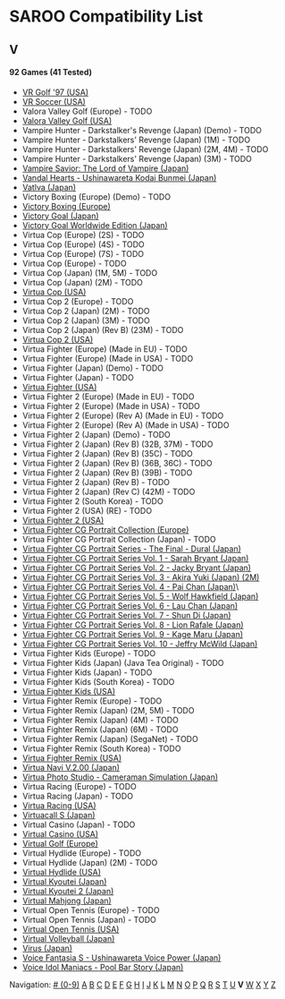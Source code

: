 # SAROO Compatibility List

## V

#### 92 Games (41 Tested)

- [VR Golf '97 (USA)](../Regions/USA/T-12518H/01/README.md)
- [VR Soccer (USA)](../Regions/USA/T-12517H/01/README.md)
- Valora Valley Golf (Europe) - TODO
- [Valora Valley Golf (USA)](../Regions/USA/T-2303H/01/README.md)
- Vampire Hunter - Darkstalker's Revenge (Japan) (Demo) - TODO
- Vampire Hunter - Darkstalkers' Revenge (Japan) (1M) - TODO
- Vampire Hunter - Darkstalkers' Revenge (Japan) (2M, 4M) - TODO
- Vampire Hunter - Darkstalkers' Revenge (Japan) (3M) - TODO
- [Vampire Savior: The Lord of Vampire (Japan)](../Regions/Japan/T-1229G/01/README.md)
- [Vandal Hearts - Ushinawareta Kodai Bunmei (Japan)](../Regions/Japan/T-9526G/01/README.md)
- [Vatlva (Japan)](../Regions/Japan/T-31501G/01/README.md)
- Victory Boxing (Europe) (Demo) - TODO
- [Victory Boxing (Europe)](../Regions/Europe/T-6005H-50/01/README.md)
- [Victory Goal (Japan)](../Regions/Japan/GS-9002/01/README.md)
- [Victory Goal Worldwide Edition (Japan)](../Regions/Japan/GS-9112/01/README.md)
- Virtua Cop (Europe) (2S) - TODO
- Virtua Cop (Europe) (4S) - TODO
- Virtua Cop (Europe) (7S) - TODO
- Virtua Cop (Europe) - TODO
- Virtua Cop (Japan) (1M, 5M) - TODO
- Virtua Cop (Japan) (2M) - TODO
- [Virtua Cop (USA)](../Regions/USA/MK-81015/01/README.md)
- Virtua Cop 2 (Europe) - TODO
- Virtua Cop 2 (Japan) (2M) - TODO
- Virtua Cop 2 (Japan) (3M) - TODO
- Virtua Cop 2 (Japan) (Rev B) (23M) - TODO
- [Virtua Cop 2 (USA)](../Regions/USA/MK-81043/01/README.md)
- Virtua Fighter (Europe) (Made in EU) - TODO
- Virtua Fighter (Europe) (Made in USA) - TODO
- Virtua Fighter (Japan) (Demo) - TODO
- Virtua Fighter (Japan) - TODO
- [Virtua Fighter (USA)](../Regions/USA/T-4305G/01/README.md)
- Virtua Fighter 2 (Europe) (Made in EU) - TODO
- Virtua Fighter 2 (Europe) (Made in USA) - TODO
- Virtua Fighter 2 (Europe) (Rev A) (Made in EU) - TODO
- Virtua Fighter 2 (Europe) (Rev A) (Made in USA) - TODO
- Virtua Fighter 2 (Japan) (Demo) - TODO
- Virtua Fighter 2 (Japan) (Rev B) (32B, 37M) - TODO
- Virtua Fighter 2 (Japan) (Rev B) (35C) - TODO
- Virtua Fighter 2 (Japan) (Rev B) (36B, 36C) - TODO
- Virtua Fighter 2 (Japan) (Rev B) (39B) - TODO
- Virtua Fighter 2 (Japan) (Rev B) - TODO
- Virtua Fighter 2 (Japan) (Rev C) (42M) - TODO
- Virtua Fighter 2 (South Korea) - TODO
- Virtua Fighter 2 (USA) (RE) - TODO
- [Virtua Fighter 2 (USA)](../Regions/USA/T-4305G/01/README.md)
- [Virtua Fighter CG Portrait Collection (Europe)](../Regions/Europe/610-6083/01/README.md)
- Virtua Fighter CG Portrait Collection (Japan) - TODO
- [Virtua Fighter CG Portrait Series - The Final - Dural (Japan)](../Regions/Japan/GS-9073/01/README.md)
- [Virtua Fighter CG Portrait Series Vol. 1 - Sarah Bryant (Japan)](../Regions/Japan/GS-9062/01/README.md)
- [Virtua Fighter CG Portrait Series Vol. 2 - Jacky Bryant (Japan)](../Regions/Japan/GS-9064/01/README.md)
- [Virtua Fighter CG Portrait Series Vol. 3 - Akira Yuki (Japan) (2M)](../Regions/Japan/GS-9065/01/README.md)
- [Virtua Fighter CG Portrait Series Vol. 4 - Pai Chan (Japan)](../Regions/Japan/GS-9066/01/README.md)\
- [Virtua Fighter CG Portrait Series Vol. 5 - Wolf Hawkfield (Japan)](../Regions/Japan/GS-9068/01/README.md)
- [Virtua Fighter CG Portrait Series Vol. 6 - Lau Chan (Japan)](../Regions/Japan/GS-9069/01/README.md)
- [Virtua Fighter CG Portrait Series Vol. 7 - Shun Di (Japan)](../Regions/Japan/GS-9070/01/README.md)
- [Virtua Fighter CG Portrait Series Vol. 8 - Lion Rafale (Japan)](../Regions/Japan/GS-9071/01/README.md)
- [Virtua Fighter CG Portrait Series Vol. 9 - Kage Maru (Japan)](../Regions/Japan/GS-9067/01/README.md)
- [Virtua Fighter CG Portrait Series Vol. 10 - Jeffry McWild (Japan)](../Regions/Japan/GS-9072/01/README.md)
- Virtua Fighter Kids (Europe) - TODO
- Virtua Fighter Kids (Japan) (Java Tea Original) - TODO
- Virtua Fighter Kids (Japan) - TODO
- Virtua Fighter Kids (South Korea) - TODO
- [Virtua Fighter Kids (USA)](../Regions/USA/MK-81049/01/README.md)
- Virtua Fighter Remix (Europe) - TODO
- Virtua Fighter Remix (Japan) (2M, 5M) - TODO
- Virtua Fighter Remix (Japan) (4M) - TODO
- Virtua Fighter Remix (Japan) (6M) - TODO
- Virtua Fighter Remix (Japan) (SegaNet) - TODO
- Virtua Fighter Remix (South Korea) - TODO
- [Virtua Fighter Remix (USA)](../Regions/USA/MK-81023/01/README.md)
- [Virtua Navi V.2.00 (Japan)](../Regions/Japan/T-17809G/01/README.md)
- [Virtua Photo Studio - Cameraman Simulation (Japan)](../Regions/Japan/T-8103G/01/README.md)
- Virtua Racing (Europe) - TODO
- Virtua Racing (Japan) - TODO
- [Virtua Racing (USA)](../Regions/USA/T-4801H/01/README.md)
- [Virtuacall S (Japan)](../Regions/Japan/T-19718G/01/README.md)
- Virtual Casino (Japan) - TODO
- [Virtual Casino (USA)](../Regions/USA/T-31102H/01/README.md)
- [Virtual Golf (Europe)](../Regions/Europe/T-11506H50/01/README.md)
- Virtual Hydlide (Europe) - TODO
- Virtual Hydlide (Japan) (2M) - TODO
- [Virtual Hydlide (USA)](../Regions/USA/T-14401H/01/README.md)
- [Virtual Kyoutei (Japan)](../Regions/Japan/T-7101G/01/README.md)
- [Virtual Kyoutei 2 (Japan)](../Regions/Japan/T-7104G/01/README.md)
- [Virtual Mahjong (Japan)](../Regions/Japan/T-2206G/01/README.md)
- Virtual Open Tennis (Europe) - TODO
- Virtual Open Tennis (Japan) - TODO
- [Virtual Open Tennis (USA)](../Regions/USA/T-8129H/01/README.md)
- [Virtual Volleyball (Japan)](../Regions/Japan/T-15005G/01/README.md)
- [Virus (Japan)](../Regions/Japan/T-14304G/01/README.md)
- [Voice Fantasia S - Ushinawareta Voice Power (Japan)](../Regions/Japan/T-16706G/01/README.md)
- [Voice Idol Maniacs - Pool Bar Story (Japan)](../Regions/Japan/T-1312G/01/README.md)

Navigation:
[# (0-9)](./09.md) [A](./A.md) [B](./B.md) [C](./C.md) [D](./D.md) [E](./E.md) [F](./F.md) [G](./G.md) [H](./H.md) [I](./I.md) [J](./J.md) [K](./K.md) [L](./L.md) [M](./M.md) [N](./N.md) [O](./O.md) [P](./P.md) [Q](./Q.md) [R](./R.md) [S](./S.md) [T](./T.md) [U](./U.md) **V** [W](./W.md) [X](./X.md) [Y](./Y.md) [Z](./Z.md)
